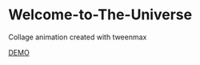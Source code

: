 # Welcome-to-The-Universe
Collage animation created with tweenmax

[DEMO](http://jonathanhaggard.github.io/Welcome-to-The-Universe/)
